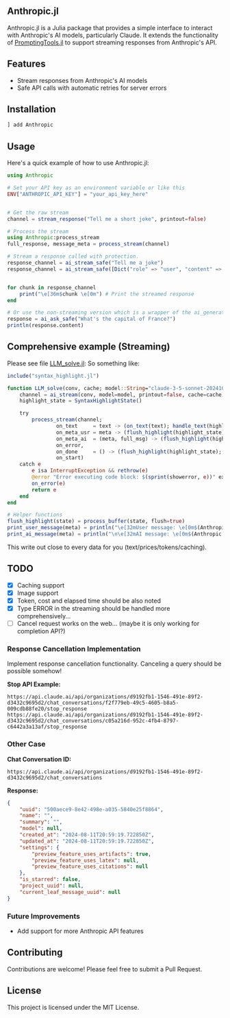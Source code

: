 ## Anthropic.jl

Anthropic.jl is a Julia package that provides a simple interface to interact with Anthropic's AI models, particularly Claude. It extends the functionality of [PromptingTools.jl](https://github.com/svilupp/PromptingTools.jl) to support streaming responses from Anthropic's API.

## Features
- Stream responses from Anthropic's AI models
- Safe API calls with automatic retries for server errors

## Installation

```julia
] add Anthropic
```

## Usage

Here's a quick example of how to use Anthropic.jl:

```julia
using Anthropic

# Set your API key as an environment variable or like this
ENV["ANTHROPIC_API_KEY"] = "your_api_key_here"


# Get the raw stream
channel = stream_response("Tell me a short joke", printout=false)

# Process the stream
using Anthropic:process_stream
full_response, message_meta = process_stream(channel)

# Stream a response called with protection.
response_channel = ai_stream_safe("Tell me a joke")
response_channel = ai_stream_safe([Dict("role" => "user", "content" => "Tell me a joke")], model="claude-3-opus-20240229", max_tokens=100)


for chunk in response_channel
	print("\e[36m$chunk \e[0m") # Print the streamed response
end

# Or use the non-streaming version which is a wrapper of the ai_generate from promptingtools.
response = ai_ask_safe("What's the capital of France?")
println(response.content)
```

## Comprehensive example (Streaming)

Please see file [LLM_solve.jl](https://github.com/Sixzero/EasyContext.jl/blob/master/src/transform/LLM_solve.jl): 
So something like:
```julia
include("syntax_highlight.jl")

function LLM_solve(conv, cache; model::String="claude-3-5-sonnet-20241022", on_meta_usr=noop, on_text=noop, on_meta_ai=noop, on_error=noop, on_done=noop, on_start=noop)
    channel = ai_stream(conv, model=model, printout=false, cache=cache)
    highlight_state = SyntaxHighlightState()

    try
        process_stream(channel; 
                on_text     = text -> (on_text(text); handle_text(highlight_state, text)),
                on_meta_usr = meta -> (flush_highlight(highlight_state); on_meta_usr(meta); print_user_message(meta)),
                on_meta_ai  = (meta, full_msg) -> (flush_highlight(highlight_state); on_meta_ai(create_AI_message(full_msg, meta)); print_ai_message(meta)),
                on_error,
                on_done     = () -> (flush_highlight(highlight_state); on_done()),
                on_start)
    catch e
        e isa InterruptException && rethrow(e)
        @error "Error executing code block: $(sprint(showerror, e))" exception=(e, catch_backtrace())
        on_error(e)
        return e
    end
end

# Helper functions
flush_highlight(state) = process_buffer(state, flush=true)
print_user_message(meta) = println("\e[32mUser message: \e[0m$(Anthropic.format_meta_info(meta))\n\e[36m¬ \e[0m")
print_ai_message(meta) = println("\n\e[32mAI message: \e[0m$(Anthropic.format_meta_info(meta))")
```
This write out close to every data for you (text/prices/tokens/caching).   

## TODO

- [x] Caching support
- [x] Image support
- [x] Token, cost and elapsed time should be also noted
- [x] Type ERROR in the streaming should be handled more comprehensively...
- [ ] Cancel request works on the web... (maybe it is only working for completion API?)

### Response Cancellation Implementation
Implement response cancellation functionality. Canceling a query should be possible somehow! 

**Stop API Example:**
```
https://api.claude.ai/api/organizations/d9192fb1-1546-491e-89f2-d3432c9695d2/chat_conversations/f2f779eb-49c5-4605-b8a5-009cdb88fe20/stop_response
https://api.claude.ai/api/organizations/d9192fb1-1546-491e-89f2-d3432c9695d2/chat_conversations/c05a216d-952c-4fb4-8797-c6442a3a13af/stop_response
```

### Other Case
**Chat Conversation ID:**
```
https://api.claude.ai/api/organizations/d9192fb1-1546-491e-89f2-d3432c9695d2/chat_conversations
```

**Response:**
```json
{
    "uuid": "500aece9-8e42-498e-a035-5840e25f8864",
    "name": "",
    "summary": "",
    "model": null,
    "created_at": "2024-08-11T20:59:19.722850Z",
    "updated_at": "2024-08-11T20:59:19.722850Z",
    "settings": {
        "preview_feature_uses_artifacts": true,
        "preview_feature_uses_latex": null,
        "preview_feature_uses_citations": null
    },
    "is_starred": false,
    "project_uuid": null,
    "current_leaf_message_uuid": null
}
```

### Future Improvements
- Add support for more Anthropic API features

## Contributing

Contributions are welcome! Please feel free to submit a Pull Request.

## License

This project is licensed under the MIT License.

